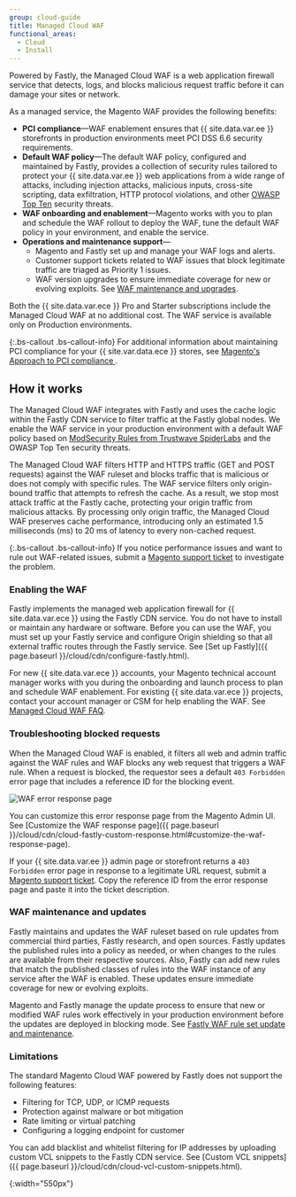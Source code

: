 ```yaml
---
group: cloud-guide
title: Managed Cloud WAF
functional_areas:
  - Cloud
  - Install
---
```


Powered by Fastly, the Managed Cloud WAF is a web application firewall service that detects, logs, and blocks malicious request traffic before it can damage your sites or network.

As a managed service, the Magento WAF provides the following benefits: 
- **PCI compliance**—WAF enablement ensures that {{ site.data.var.ee }} storefronts in production environments meet PCI DSS 6.6 security requirements.
- **Default WAF policy**—The default WAF policy, configured and maintained by Fastly, provides a collection of security rules tailored to protect your {{ site.data.var.ee }} web applications from a wide range of attacks, including injection attacks, malicious inputs, cross-site scripting, data exfiltration, HTTP protocol violations, and other [OWASP Top Ten](https://www.owasp.org/index.php/Top_Ten) security threats.
- **WAF onboarding and enablement**—Magento works with you to plan and schedule the WAF rollout to deploy the WAF, tune the default WAF policy in your environment, and enable the service.
- **Operations and maintenance support**—
  - Magento and Fastly set up and manage your WAF logs and alerts.
  - Customer support tickets related to WAF issues that block legitimate traffic are triaged as Priority 1 issues. 
  - WAF version upgrades to ensure immediate coverage for new or evolving exploits. See [WAF maintenance and upgrades](#waf-maintenance-and-updates).
  
Both the {{ site.data.var.ece }} Pro and Starter subscriptions include the Managed Cloud WAF at no additional cost. The WAF service is available only on Production environments.

{:.bs-callout .bs-callout-info}
For additional information about maintaining PCI compliance for your {{ site.var.data.ece }} stores, see [Magento's Approach to PCI compliance ](https://magento.com/pci-compliance?_ga=2.43680032.406717297.1541547390-1020097258.1507670992).

## How it works

The Managed Cloud WAF integrates with Fastly and uses the cache logic within the Fastly CDN 
service to filter traffic at the Fastly global nodes. We enable the WAF service in your production environment with a default WAF policy based on [ModSecurity Rules from Trustwave SpiderLabs](https://www.trustwave.com/Products/Application-Security/ModSecurity-Rules-and-Support/) and the OWASP Top Ten security threats.

The Managed Cloud WAF filters HTTP and HTTPS traffic (GET and POST requests) against the WAF ruleset and blocks traffic that is malicious or does not comply with specific rules. The WAF service filters only origin-bound traffic that attempts to refresh the cache. As a result, we stop most attack traffic at the Fastly cache, protecting your origin traffic from malicious attacks. By processing only origin traffic, the Managed Cloud WAF preserves cache performance, introducing only an estimated 1.5 milliseconds (ms) to 20 ms of latency to every non-cached request.

{:.bs-callout .bs-callout-info}
If you notice performance issues and want to rule out WAF-related issues, submit a [Magento support ticket](https://support.magento.com/hc/en-us/articles/360000913794#submit-ticket) to investigate the problem.

### Enabling the WAF

Fastly implements the managed web application firewall for {{ site.data.var.ece }} using the Fastly CDN service. You do not have to install or maintain any hardware or software. Before you can use the WAF, you must set up your Fastly service and configure Origin shielding so that all external traffic routes through the Fastly service. See [Set up Fastly]({{ page.baseurl }}/cloud/cdn/configure-fastly.html).

For new {{ site.data.var.ece }} accounts, your Magento technical account manager works with you during the onboarding and launch process to plan and schedule WAF enablement. For existing {{ site.data.var.ece }} projects, contact your account manager or CSM for help enabling the WAF. See [Managed Cloud WAF FAQ](https://support.magento.com/hc/en-us/articles/360016353452--Web-Application-Firewall-WAF-powered-by-Fastly-the-FAQ).

### Troubleshooting blocked requests

When the Managed Cloud WAF is enabled, it filters all web and admin traffic against the WAF rules and WAF blocks any web request that triggers a WAF rule. When a request is blocked, the requestor sees a default `403 Forbidden` error page that includes a reference ID for the blocking event.

![WAF error response page]

You can customize this error response page from the Magento Admin UI. See [Customize the WAF response page]({{ page.baseurl }}/cloud/cdn/cloud-fastly-custom-response.html#customize-the-waf-response-page). 

If your {{ site.data.var.ee }} admin page or storefront returns a `403 Forbidden` error page in response to a legitimate URL request, submit a [Magento support ticket](https://support.magento.com/hc/en-us/articles/360000913794#submit-ticket). Copy the reference ID from the error response page and paste it into the ticket description.

### WAF maintenance and updates

Fastly maintains and updates the WAF ruleset based on rule updates from commercial third parties, Fastly research, and open sources. Fastly updates the published rules into a policy as needed, or when changes to the rules are available from their respective sources. Also, Fastly can add new rules that match the published classes of rules into the WAF instance of any service after the WAF is enabled. These updates ensure immediate coverage for new or evolving exploits.

Magento and Fastly manage the update process to ensure that new or modified WAF rules work effectively in your production environment before the updates are deployed in blocking mode. See [Fastly WAF rule set update and maintenance](https://docs.fastly.com/guides/web-application-firewall/fastly-waf-rule-set-updates-maintenance).

### Limitations

The standard Magento Cloud WAF powered by Fastly does not support the following features:

- Filtering for TCP, UDP, or ICMP requests
- Protection against malware or bot mitigation
- Rate limiting or virtual patching
- Configuring a logging endpoint for customer

You can add blacklist and whitelist filtering for IP addresses by uploading custom VCL snippets to the Fastly CDN service. See [Custom VCL snippets]({{ page.baseurl }}/cloud/cdn/cloud-vcl-custom-snippets.html).


[WAF error response page]: {{site.baseurl}}/common/images/cloud/cloud-fastly-waf-403-error.png
{:width="550px"}


